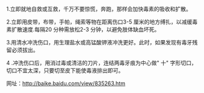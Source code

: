 ﻿
1.立即就地自救或互救，千万不要惊慌，奔跑，那样会加快毒素的吸收和扩散。

2.立即用皮带，布带，手帕，绳索等物在距离伤口3-5 厘米的地方缚扎，以减缓毒素扩散速度.每隔20 分种需放松2-3 分钟，以避免肢体缺血坏死。

3.用清水冲洗伤口，用生理盐水或高锰酸钾液冲洗更好。此时，如果发现有毒牙残留必须拔出。

4 .冲洗伤口后，用消过毒或清洁的刀片，连结两毒牙痕为中心做" 十" 字形切口，切口不宜太深，只要切至皮下能使毒液排出即可。

网址：http://baike.baidu.com/view/835263.htm